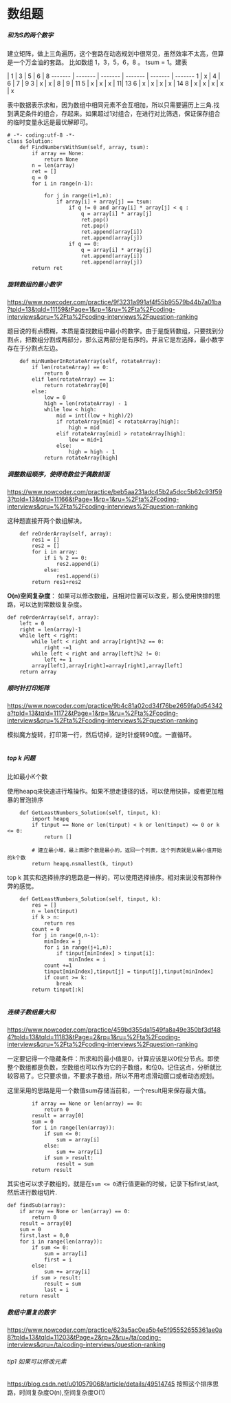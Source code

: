 # 数组题
##### 和为S的两个数字
建立矩阵，做上三角遍历，这个套路在动态规划中很常见，虽然效率不太高，但算是一个万金油的套路。
比如数组 1，3，5，6，8 。 tsum = 1。建表

 | 1 | 3 | 5 | 6 | 8
------- | ------- | ------- | ------- | ------- | -------
1 | x | 4 | 6 | 7 | 9
3 | x | x | 8 | 9 | 11
5 | x | x | x | 11| 13
6 | x | x | x | x | 14
8 | x | x | x | x | x

表中数据表示求和，因为数组中相同元素不会互相加，所以只需要遍历上三角.找到满足条件的组合，存起来。如果超过1对组合，在进行对比筛选，保证保存组合的临时变量永远是最优解即可。


```
# -*- coding:utf-8 -*-
class Solution:
    def FindNumbersWithSum(self, array, tsum):
        if array == None:
            return None
        n = len(array)
        ret = []
        q = 0
        for i in range(n-1):
            
            for j in range(i+1,n):
                if array[i] + array[j] == tsum:
                    if q != 0 and array[i] * array[j] < q :
                        q = array[i] * array[j]
                        ret.pop()
                        ret.pop()
                        ret.append(array[i])
                        ret.append(array[j])
                    if q == 0:
                        q = array[i] * array[j]
                        ret.append(array[i])
                        ret.append(array[j])
        return ret            
```

##### 旋转数组的最小数字
https://www.nowcoder.com/practice/9f3231a991af4f55b95579b44b7a01ba?tpId=13&tqId=11159&tPage=1&rp=1&ru=%2Fta%2Fcoding-interviews&qru=%2Fta%2Fcoding-interviews%2Fquestion-ranking

题目说的有点模糊，本质是查找数组中最小的数字。由于是旋转数组，只要找到分割点，把数组分割成两部分，那么这两部分是有序的。并且它是左选择，最小数字存在于分割点左边。

```
    def minNumberInRotateArray(self, rotateArray):
        if len(rotateArray) == 0:
            return 0
        elif len(rotateArray) == 1:
            return rotateArray[0]
        else:
            low = 0
            high = len(rotateArray) - 1
            while low < high:
                mid = int((low + high)/2)
                if rotateArray[mid] < rotateArray[high]:
                    high = mid
                elif rotateArray[mid] > rotateArray[high]:
                    low = mid+1
                else:
                    high = high - 1
            return rotateArray[high]
```

##### 调整数组顺序，使得奇数位于偶数前面
https://www.nowcoder.com/practice/beb5aa231adc45b2a5dcc5b62c93f593?tpId=13&tqId=11166&tPage=1&rp=1&ru=%2Fta%2Fcoding-interviews&qru=%2Fta%2Fcoding-interviews%2Fquestion-ranking

这种题直接开两个数组解决。


```
    def reOrderArray(self, array):
        res1 = []
        res2 = []
        for i in array:
            if i % 2 == 0:
                res2.append(i)
            else:
                res1.append(i)
        return res1+res2
```
**O(n)空间复杂度**：
如果可以修改数组，且相对位置可以改变，那么使用快排的思路，可以达到常数级复杂度。
```
def reOrderArray(self, array):
    left = 0
    right = len(array)-1
    while left < right:
        while left < right and array[right]%2 == 0:
            right -=1
        while left < right and array[left]%2 != 0:
            left += 1
        array[left],array[right]=array[right],array[left]
    return array

```

##### 顺时针打印矩阵
https://www.nowcoder.com/practice/9b4c81a02cd34f76be2659fa0d54342a?tpId=13&tqId=11172&tPage=1&rp=1&ru=%2Fta%2Fcoding-interviews&qru=%2Fta%2Fcoding-interviews%2Fquestion-ranking

模拟魔方旋转，打印第一行，然后切掉，逆时针旋转90度。一直循环。

```

```


##### top k 问题
比如最小K个数

使用heapq来快速进行堆操作。如果不想走捷径的话，可以使用快排，或者更加粗暴的冒泡排序
```
    def GetLeastNumbers_Solution(self, tinput, k):
        import heapq
        if tinput == None or len(tinput) < k or len(tinput) <= 0 or k <= 0:
            return []

        # 建立最小堆，最上面那个数是最小的，返回一个列表，这个列表就是从最小值开始的k个数
        return heapq.nsmallest(k, tinput)
```

top k 其实和选择排序的思路是一样的，可以使用选择排序。相对来说没有那种作弊的感觉。

```
    def GetLeastNumbers_Solution(self, tinput, k):
        res = []
        n = len(tinput)
        if k > n:
            return res
        count = 0
        for j in range(0,n-1):
            minIndex = j
            for i in range(j+1,n):
                if tinput[minIndex] > tinput[i]:
                    minIndex = i
            count +=1
            tinput[minIndex],tinput[j] = tinput[j],tinput[minIndex]
            if count >= k:
                break
        return tinput[:k]
        
```

##### 连续子数组最大和
https://www.nowcoder.com/practice/459bd355da1549fa8a49e350bf3df484?tpId=13&tqId=11183&tPage=2&rp=1&ru=%2Fta%2Fcoding-interviews&qru=%2Fta%2Fcoding-interviews%2Fquestion-ranking

一定要记得一个隐藏条件：所求和的最小值是0，计算应该是以0位分节点。即使整个数组都是负数，空数组也可以作为它的子数组，和位0。记住这点，分析就比较容易了。它只要求值，不要求子数组，所以不用考虑滑动窗口或者动态规划。

这里采用的思路是用一个数值sum存储当前和，一个result用来保存最大值。
```
        if array == None or len(array) == 0:
            return 0
        result = array[0]
        sum = 0
        for i in range(len(array)):
            if sum <= 0:
                sum = array[i]
            else:
                sum += array[i]
            if sum > result:
                result = sum
        return result
```

其实也可以求子数组的，就是在`sum <= 0`进行值更新的时候，记录下标first,last,然后进行数组切片.
```
def findSub(array):
    if array == None or len(array) == 0:
        return 0
    result = array[0]
    sum = 0
    first,last = 0,0
    for i in range(len(array)):
        if sum <= 0:
            sum = array[i]
            first = i
        else:
            sum += array[i]
        if sum > result:
            result = sum
            last = i
    return result

```

##### 数组中重复的数字
https://www.nowcoder.com/practice/623a5ac0ea5b4e5f95552655361ae0a8?tpId=13&tqId=11203&tPage=2&rp=2&ru=/ta/coding-interviews&qru=/ta/coding-interviews/question-ranking

###### tip1 如果可以修改元素
https://blog.csdn.net/u010579068/article/details/49514745
按照这个排序思路，时间复杂度O(n),空间复杂度O(1)




